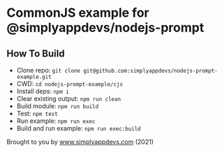 # CommonJS example for @simplyappdevs/nodejs-prompt

## How To Build

* Clone repo: `git clone git@github.com:simplyappdevs/nodejs-prompt-example.git`
* CWD: `cd nodejs-prompt-example/cjs`
* Install deps: `npm i`
* Clear existing output: `npm run clean`
* Build module: `npm run build`
* Test: `npm test`
* Run example: `npm run exec`
* Build and run example: `npm run exec:build`

Brought to you by www.simplyappdevs.com (2021)
